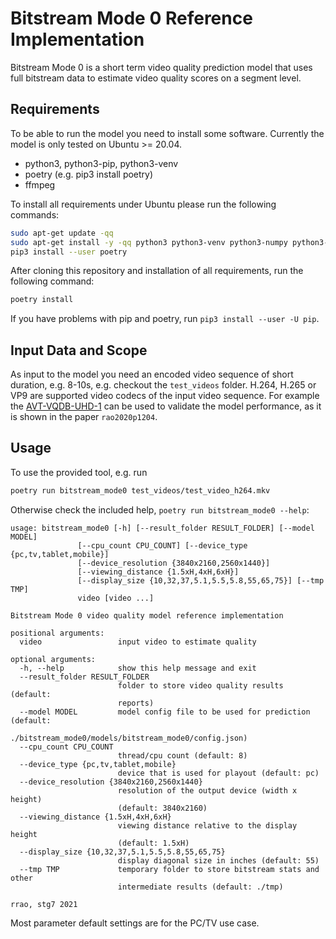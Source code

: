 # Bitstream Mode 0 Reference Implementation
Bitstream Mode 0 is a short term video quality prediction model that uses full bitstream data to estimate video quality scores on a segment level.

## Requirements
To be able to run the model you need to install some software.
Currently the model is only tested on Ubuntu >= 20.04.

* python3, python3-pip, python3-venv
* poetry (e.g. pip3 install poetry)
* ffmpeg

To install all requirements under Ubuntu please run the following commands:

```bash
sudo apt-get update -qq
sudo apt-get install -y -qq python3 python3-venv python3-numpy python3-pip git ffmpeg
pip3 install --user poetry
```

After cloning this repository and installation of all requirements, run the following command:

```bash
poetry install
```

If you have problems with pip and poetry, run `pip3 install --user -U pip`.

## Input Data and Scope

As input to the model you need an encoded video sequence of short duration, e.g. 8-10s, e.g. checkout the `test_videos` folder.
H.264, H.265 or VP9 are supported video codecs of the input video sequence.
For example the [AVT-VQDB-UHD-1](https://github.com/Telecommunication-Telemedia-Assessment/AVT-VQDB-UHD-1) can be used to validate the model performance, as it is shown in the paper `rao2020p1204`.

## Usage
To use the provided tool, e.g. run
```bash
poetry run bitstream_mode0 test_videos/test_video_h264.mkv
```

Otherwise check the included help, `poetry run bitstream_mode0 --help`:
```
usage: bitstream_mode0 [-h] [--result_folder RESULT_FOLDER] [--model MODEL]
               [--cpu_count CPU_COUNT] [--device_type {pc,tv,tablet,mobile}]
               [--device_resolution {3840x2160,2560x1440}]
               [--viewing_distance {1.5xH,4xH,6xH}]
               [--display_size {10,32,37,5.1,5.5,5.8,55,65,75}] [--tmp TMP]
               video [video ...]

Bitstream Mode 0 video quality model reference implementation

positional arguments:
  video                 input video to estimate quality

optional arguments:
  -h, --help            show this help message and exit
  --result_folder RESULT_FOLDER
                        folder to store video quality results (default:
                        reports)
  --model MODEL         model config file to be used for prediction (default:
                        ./bitstream_mode0/models/bitstream_mode0/config.json)
  --cpu_count CPU_COUNT
                        thread/cpu count (default: 8)
  --device_type {pc,tv,tablet,mobile}
                        device that is used for playout (default: pc)
  --device_resolution {3840x2160,2560x1440}
                        resolution of the output device (width x height)
                        (default: 3840x2160)
  --viewing_distance {1.5xH,4xH,6xH}
                        viewing distance relative to the display height
                        (default: 1.5xH)
  --display_size {10,32,37,5.1,5.5,5.8,55,65,75}
                        display diagonal size in inches (default: 55)
  --tmp TMP             temporary folder to store bitstream stats and other
                        intermediate results (default: ./tmp)

rrao, stg7 2021

```

Most parameter default settings are for the PC/TV use case.
